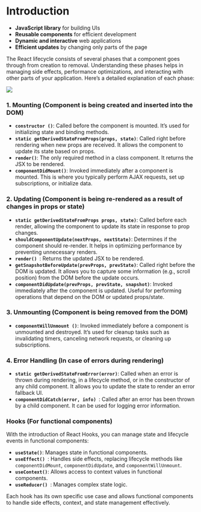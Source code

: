 # Introduction
- **JavaScript library** for building UIs
- **Reusable components** for efficient development
- **Dynamic and interactive** web applications
- **Efficient updates** by changing only parts of the page

The React lifecycle consists of several phases that a component goes through from creation to removal. Understanding these phases helps in managing side effects, performance optimizations, and interacting with other parts of your application. Here’s a detailed explanation of each phase:

![](https://dotnettrickscloud.blob.core.windows.net/article/react/3720230920232432.webp)
### 1. **Mounting** (Component is being created and inserted into the DOM)

- **` constructor () `**: Called before the component is mounted. It’s used for initializing state and binding methods.
- **`static getDerivedStateFromProps(props, state)`**: Called right before rendering when new props are received. It allows the component to update its state based on props.
- **`render()`**: The only required method in a class component. It returns the JSX to be rendered.
- **`componentDidMount()`**: Invoked immediately after a component is mounted. This is where you typically perform AJAX requests, set up subscriptions, or initialize data.

### 2. **Updating** (Component is being re-rendered as a result of changes in props or state)

- **`static getDerivedStateFromProps props, state)`**: Called before each render, allowing the component to update its state in response to prop changes.
- **`shouldComponentUpdate(nextProps, nextState)`**: Determines if the component should re-render. It helps in optimizing performance by preventing unnecessary renders.
- **`render() `**: Returns the updated JSX to be rendered.
- **`getSnapshotBeforeUpdate(prevProps, prevState)`**: Called right before the DOM is updated. It allows you to capture some information (e.g., scroll position) from the DOM before the update occurs.
- **`componentDidUpdate(prevProps, prevState, snapshot)`**: Invoked immediately after the component is updated. Useful for performing operations that depend on the DOM or updated props/state.

### 3. **Unmounting** (Component is being removed from the DOM)

- **`componentWillUnmount ()`**: Invoked immediately before a component is unmounted and destroyed. It’s used for cleanup tasks such as invalidating timers, canceling network requests, or cleaning up subscriptions.

### 4. **Error Handling** (In case of errors during rendering)

- **`static getDerivedStateFromError(error)`**: Called when an error is thrown during rendering, in a lifecycle method, or in the constructor of any child component. It allows you to update the state to render an error fallback UI.
- **`componentDidCatch(error, info) `**: Called after an error has been thrown by a child component. It can be used for logging error information.

### Hooks (For functional components)

With the introduction of React Hooks, you can manage state and lifecycle events in functional components:

- **`useState()`**: Manages state in functional components.
- **`useEffect() `**: Handles side effects, replacing lifecycle methods like ` componentDidMount `, ` componentDidUpdate `, and ` componentWillUnmount `.
- **`useContext()`**: Allows access to context values in functional components.
- **`useReducer() `**: Manages complex state logic.

Each hook has its own specific use case and allows functional components to handle side effects, context, and state management effectively.